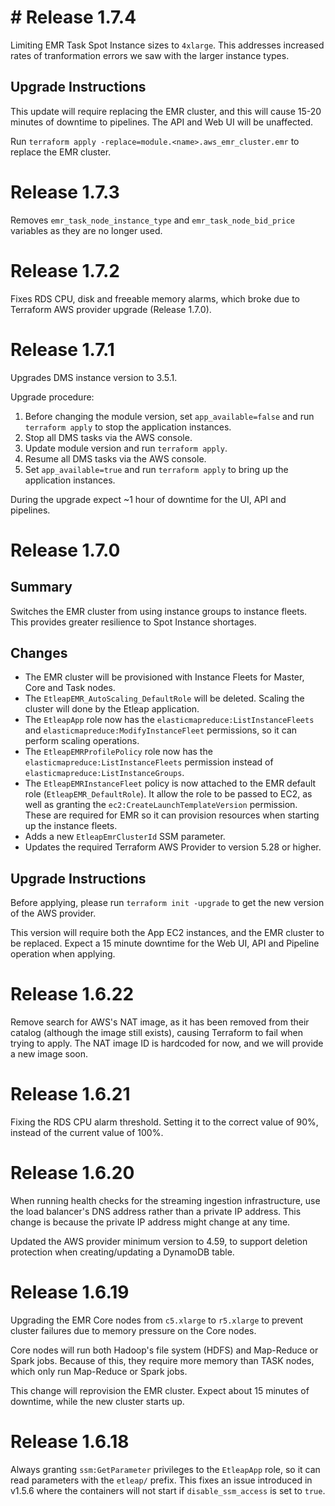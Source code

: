 # # Release 1.7.4

Limiting EMR Task Spot Instance sizes to `4xlarge`. This addresses increased rates of tranformation errors we saw with the larger instance types. 

## Upgrade Instructions

This update will require replacing the EMR cluster, and this will cause 15-20 minutes of downtime to pipelines. The API and Web UI will be unaffected.

Run `terraform apply -replace=module.<name>.aws_emr_cluster.emr` to replace the EMR cluster.

# Release 1.7.3
Removes `emr_task_node_instance_type` and `emr_task_node_bid_price` variables as they are no longer used.

# Release 1.7.2
Fixes RDS CPU, disk and freeable memory alarms, which broke due to Terraform AWS provider upgrade (Release 1.7.0).

# Release 1.7.1
Upgrades DMS instance version to 3.5.1.

Upgrade procedure:
1. Before changing the module version, set `app_available=false` and run `terraform apply` to stop the application instances.
2. Stop all DMS tasks via the AWS console.
3. Update module version and run `terraform apply`.
4. Resume all DMS tasks via the AWS console.
5. Set `app_available=true` and run `terraform apply` to bring up the application instances.

During the upgrade expect ~1 hour of downtime for the UI, API and pipelines.

# Release 1.7.0


## Summary
Switches the EMR cluster from using instance groups to instance fleets. This provides greater resilience to Spot Instance shortages. 

## Changes
- The EMR cluster will be provisioned with Instance Fleets for Master, Core and Task nodes.
- The `EtleapEMR_AutoScaling_DefaultRole` will be deleted. Scaling the cluster will done by the Etleap application.
- The `EtleapApp` role now has the `elasticmapreduce:ListInstanceFleets` and `elasticmapreduce:ModifyInstanceFleet` permissions, so it can perform scaling operations.
- The `EtleapEMRProfilePolicy` role now has the `elasticmapreduce:ListInstanceFleets` permission instead of `elasticmapreduce:ListInstanceGroups`.
- The `EtleapEMRInstanceFleet` policy is now attached to the EMR default role (`EtleapEMR_DefaultRole`). It allow the role to be passed to EC2, as well as granting the `ec2:CreateLaunchTemplateVersion` permission. These are required for EMR so it can provision resources when starting up the instance fleets.
- Adds a new `EtleapEmrClusterId` SSM parameter.
- Updates the required Terraform AWS Provider to version 5.28 or higher. 

## Upgrade Instructions
Before applying, please run `terraform init -upgrade` to get the new version of the AWS provider. 

This version will require both the App EC2 instances, and the EMR cluster to be replaced. Expect a 15 minute downtime for the Web UI, API and Pipeline operation when applying. 

# Release 1.6.22

Remove search for AWS's NAT image, as it has been removed from their catalog (although the image still exists), causing Terraform to fail when trying to apply. The NAT image ID is hardcoded for now, and we will provide a new image soon.

# Release 1.6.21

Fixing the RDS CPU alarm threshold. Setting it to the correct value of 90%, instead of the current value of 100%. 

# Release 1.6.20

When running health checks for the streaming ingestion infrastructure, use the load balancer's DNS address rather than a private IP address. This change is because the private IP address might change at any time.

Updated the AWS provider minimum version to 4.59, to support deletion protection when creating/updating a DynamoDB table.

# Release 1.6.19

Upgrading the EMR Core nodes from `c5.xlarge` to `r5.xlarge` to prevent cluster failures due to memory pressure on the Core nodes.

Core nodes will run both Hadoop's file system (HDFS) and Map-Reduce or Spark jobs. Because of this, they require more memory than TASK nodes, which only run Map-Reduce or Spark jobs.

This change will reprovision the EMR cluster. Expect about 15 minutes of downtime, while the new cluster starts up.

# Release 1.6.18

Always granting `ssm:GetParameter` privileges to the `EtleapApp` role, so it can read parameters with the `etleap/` prefix. This fixes an issue introduced in v1.5.6 where the containers will not start if `disable_ssm_access` is set to `true`.

